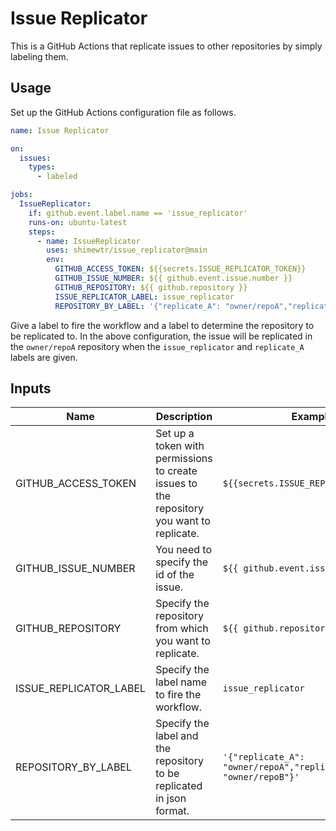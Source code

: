 # Issue Replicator

This is a GitHub Actions that replicate issues to other repositories by simply labeling them.

## Usage

Set up the GitHub Actions configuration file as follows.

```yaml
name: Issue Replicator

on:
  issues:
    types:
      - labeled

jobs:
  IssueReplicator:
    if: github.event.label.name == 'issue_replicator'
    runs-on: ubuntu-latest
    steps:
      - name: IssueReplicator
        uses: shimewtr/issue_replicator@main
        env:
          GITHUB_ACCESS_TOKEN: ${{secrets.ISSUE_REPLICATOR_TOKEN}}
          GITHUB_ISSUE_NUMBER: ${{ github.event.issue.number }}
          GITHUB_REPOSITORY: ${{ github.repository }}
          ISSUE_REPLICATOR_LABEL: issue_replicator
          REPOSITORY_BY_LABEL: '{"replicate_A": "owner/repoA","replicate_B": "owner/repoB"}'
```

Give a label to fire the workflow and a label to determine the repository to be replicated to.
In the above configuration, the issue will be replicated in the `owner/repoA` repository when the `issue_replicator` and `replicate_A` labels are given.

## Inputs

| Name | Description | Example |
| ---- | ---- | ----- |
| GITHUB_ACCESS_TOKEN | Set up a token with permissions to create issues to the repository you want to replicate. | `${{secrets.ISSUE_REPLICATOR_TOKEN}}` |
| GITHUB_ISSUE_NUMBER | You need to specify the id of the issue. | `${{ github.event.issue.number }}` |
| GITHUB_REPOSITORY | Specify the repository from which you want to replicate. | `${{ github.repository }}` |
| ISSUE_REPLICATOR_LABEL | Specify the label name to fire the workflow. | `issue_replicator` |
| REPOSITORY_BY_LABEL | Specify the label and the repository to be replicated in json format. | `'{"replicate_A": "owner/repoA","replicate_B": "owner/repoB"}'` |
